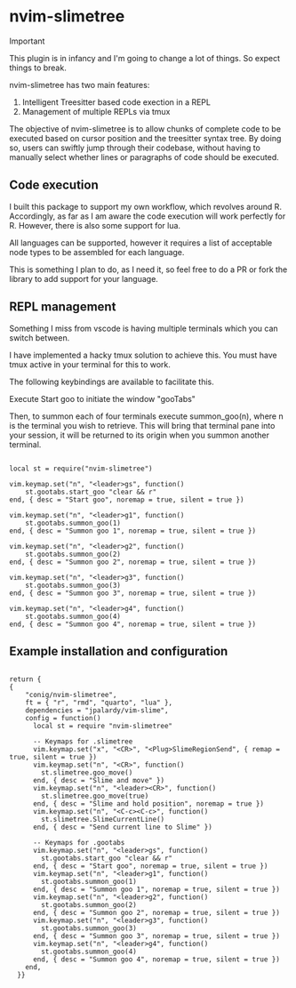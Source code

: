 # nvim-slimetree

> [!IMPORTANT]
> This plugin is in infancy and I'm going to change a lot of things. So expect things to break.

nvim-slimetree has two main features:

1. Intelligent Treesitter based code exection in a REPL
2. Management of multiple REPLs via tmux

The objective of nvim-slimetree is to allow chunks of complete code to be executed based on cursor position and the treesitter syntax tree.
By doing so, users can swiftly jump through their codebase, without having to manually select whether lines or paragraphs of code should be executed.

## Code execution

I built this package to support my own workflow, which revolves around R. Accordingly, as far as I am aware the code execution will work perfectly for R. However, there is also some support for lua.

All languages can be supported, however it requires a list of acceptable node types to be assembled for each language.

This is something I plan to do, as I need it, so feel free to do a PR or fork the library to add support for your language.

## REPL management

Something I miss from vscode is having multiple terminals which you can switch between.

I have implemented a hacky tmux solution to achieve this. You must have tmux active in your terminal for this to work.

The following keybindings are available to facilitate this.

Execute Start goo to initiate the window "gooTabs"

Then, to summon each of four terminals execute summon_goo(n), where n is the terminal you wish to retrieve.
This will bring that terminal pane into your session, it will be returned to its origin when you summon another terminal.

```{lua}

local st = require("nvim-slimetree")

vim.keymap.set("n", "<leader>gs", function()
    st.gootabs.start_goo "clear && r"
end, { desc = "Start goo", noremap = true, silent = true })

vim.keymap.set("n", "<leader>g1", function()
    st.gootabs.summon_goo(1)
end, { desc = "Summon goo 1", noremap = true, silent = true })

vim.keymap.set("n", "<leader>g2", function()
    st.gootabs.summon_goo(2)
end, { desc = "Summon goo 2", noremap = true, silent = true })

vim.keymap.set("n", "<leader>g3", function()
    st.gootabs.summon_goo(3)
end, { desc = "Summon goo 3", noremap = true, silent = true })

vim.keymap.set("n", "<leader>g4", function()
    st.gootabs.summon_goo(4)
end, { desc = "Summon goo 4", noremap = true, silent = true })
```

## Example installation and configuration

```{lua}

return {
{
    "conig/nvim-slimetree",
    ft = { "r", "rmd", "quarto", "lua" },
    dependencies = "jpalardy/vim-slime",
    config = function()
      local st = require "nvim-slimetree"

      -- Keymaps for .slimetree
      vim.keymap.set("x", "<CR>", "<Plug>SlimeRegionSend", { remap = true, silent = true })
      vim.keymap.set("n", "<CR>", function()
        st.slimetree.goo_move()
      end, { desc = "Slime and move" })
      vim.keymap.set("n", "<leader><CR>", function()
        st.slimetree.goo_move(true)
      end, { desc = "Slime and hold position", noremap = true })
      vim.keymap.set("n", "<C-c><C-c>", function()
        st.slimetree.SlimeCurrentLine()
      end, { desc = "Send current line to Slime" })

      -- Keymaps for .gootabs
      vim.keymap.set("n", "<leader>gs", function()
        st.gootabs.start_goo "clear && r"
      end, { desc = "Start goo", noremap = true, silent = true })
      vim.keymap.set("n", "<leader>g1", function()
        st.gootabs.summon_goo(1)
      end, { desc = "Summon goo 1", noremap = true, silent = true })
      vim.keymap.set("n", "<leader>g2", function()
        st.gootabs.summon_goo(2)
      end, { desc = "Summon goo 2", noremap = true, silent = true })
      vim.keymap.set("n", "<leader>g3", function()
        st.gootabs.summon_goo(3)
      end, { desc = "Summon goo 3", noremap = true, silent = true })
      vim.keymap.set("n", "<leader>g4", function()
        st.gootabs.summon_goo(4)
      end, { desc = "Summon goo 4", noremap = true, silent = true })
    end,
  }}

```
